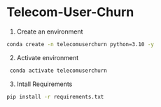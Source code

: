 # Telecom-User-Churn

1. Create an environment
```bash
conda create -n telecomuserchurn python=3.10 -y

```

2. Activate environment
```bash
 conda activate telecomuserchurn
 ```

 3. Intall Requirements
```bash
pip install -r requirements.txt
```